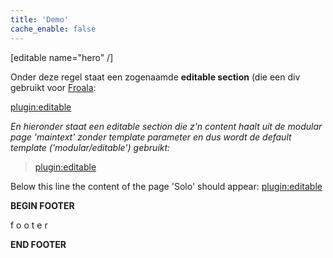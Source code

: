 ```yaml
---
title: 'Demo'
cache_enable: false
---
```


[editable name="hero" /]



Onder deze regel staat een zogenaamde **editable section** (die een div gebruikt voor [Froala](//froala.com):

[plugin:editable](hero?template=modular/editable)

_En hieronder staat een editable section die z'n content haalt uit de modular page 'maintext' zonder template parameter en dus wordt de default template ('modular/editable') gebruikt:_

> [plugin:editable](maintext)

Below this line the content of the page 'Solo' should appear:
[plugin:editable](/solo)

**BEGIN FOOTER**

f o o t e r

**END FOOTER**